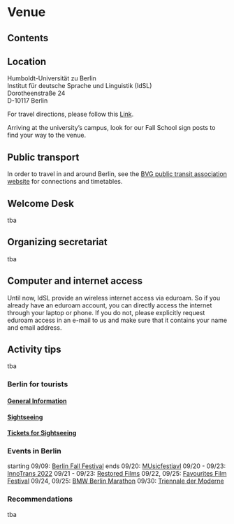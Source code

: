 # Venue
## Contents

## Location 

Humboldt-Universität zu Berlin <br>
Institut für deutsche Sprache und Linguistik (IdSL) <br>
Dorotheenstraße 24 <br>
D-10117 Berlin <br>

For travel directions, please follow this [Link](https://www.google.com/maps/place/Dorotheenstra%C3%9Fe+24,+10117+Berlin/@52.5192856,13.3902735,17z/data=!3m1!4b1!4m5!3m4!1s0x47a851dcc2c9cd0b:0xff117db4f09928b9!8m2!3d52.5192856!4d13.3924622).

Arriving at the university’s campus, look for our Fall School sign posts to find your way to the venue.

## Public transport

In order to travel in and around Berlin, see the [BVG public transit association website](https://www.bvg.de/de) for connections and timetables.

## Welcome Desk 
tba

## Organizing secretariat
tba

## Computer and internet access

Until now, IdSL provide an wireless internet access via eduroam. So if you already have an eduroam account, you can directly access the internet through your laptop or phone. If you do not, please explicitly request eduroam access in an e-mail to us and make sure that it contains your name and email address. 

## Activity tips
tba

### Berlin for tourists
#### [General Information](https://www.visitberlin.de/de) 
#### [Sightseeing](https://www.visitberlin.de/de/top-10-sehenswuerdigkeiten-berlin)
#### [Tickets for Sightseeing](https://www.visitberlin.de/de/tickets-veranstaltungen-sehenswuerdigkeiten-berlin)
### Events in Berlin 
starting 09/09:   [Berlin Fall Festival](https://www.berlin.de/en/events/6279065-2842498-berliner-herbst-rummel.en.html)
ends 09/20:       [MUsicfestiavl](https://www.berlin.de/events/2097261-2229501-musikfest-berlin.html)
09/20 - 09/23:    [InnoTrans 2022](https://www.berlin.de/wirtschaft/messen/3250206-1612022-innotrans.html)
09/21 - 09/23:    [Restored Films](https://www.berlin.de/kino/filmfestivals/6333125-2020379-film-restored.html)
09/22, 09/25:     [Favourites Film Festival](https://www.berlin.de/kino/filmfestivals/1992187-2020379-favourites-film-festival.html)
09/24, 09/25:     [BMW Berlin Marathon](https://www.berlin.de/special/sport-und-fitness/laufkalender/62716-36032-berlin-marathon.html)
09/30:            [Triennale der Moderne](https://www.berlin.de/events/3097448-2229501-triennale-moderne-berlin.html)

### Recommendations
tba
